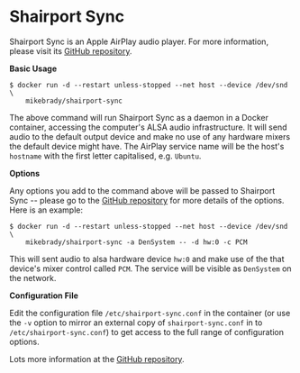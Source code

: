 # Shairport Sync

Shairport Sync is an Apple AirPlay audio player. For more information, please visit its [GitHub repository](https://github.com/mikebrady/shairport-sync).

**Basic Usage**

```
$ docker run -d --restart unless-stopped --net host --device /dev/snd \
    mikebrady/shairport-sync
```
The above command will run Shairport Sync as a daemon in a Docker container, accessing the computer's ALSA audio infrastructure. It will send audio to the default output device and make no use of any hardware mixers the default device might have. The AirPlay service name will be the host's `hostname` with the first letter capitalised, e.g. `Ubuntu`.

**Options**

Any options you add to the command above will be passed to Shairport Sync -- please go to the [GitHub repository](https://github.com/mikebrady/shairport-sync) for more details of the options. Here is an example:
```
$ docker run -d --restart unless-stopped --net host --device /dev/snd \
    mikebrady/shairport-sync -a DenSystem -- -d hw:0 -c PCM
```
This will sent audio to alsa hardware device `hw:0` and make use of the that device's mixer control called `PCM`. The service will be visible as `DenSystem` on the network.

**Configuration File**

Edit the configuration file `/etc/shairport-sync.conf` in the container (or use the `-v` option to mirror an external copy of `shairport-sync.conf` in to `/etc/shairport-sync.conf`) to get access to the full range of configuration options.

Lots more information at the [GitHub repository](https://github.com/mikebrady/shairport-sync).
